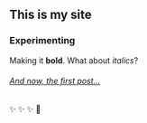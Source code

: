 ## This is my site
  ### Experimenting 
  Making it **bold**. What about *italics*?
  ###### [And now, the first post...](https://filamarisol.github.io/Spiro_post)
  :sparkles: :sparkles: :sparkles: :rocket: 
